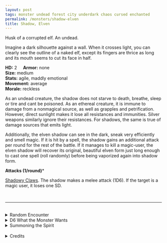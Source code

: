 ```yaml
---
layout: post
tags: monster undead forest city underdark chaos cursed enchanted
permalink: /monsters/shadow-elven
title: Shadow, Elven
---
```


Husk of a corrupted elf. An undead.

Imagine a dark silhouette against a wall. When it crosses light, you can clearly see the outline of a naked elf, except its fingers are thrice as long and its mouth seems to cut its face in half.

**HD:** 2  &nbsp; &nbsp;  **Armor:** none <br>
**Size:** medium <br>
**Stats:** agile, maddly emotional <br>
**Movement:** average <br>
**Morale:** reckless <br>

As an undead creature, the shadow does not starve to death, breathe, sleep or tire and cant be poisoned. As an ethereal creature, it is immune to damage from a nonmagical source, as well as grapples and petrification. However, direct sunlight makes it lose all resistances and immunities. Silver weapons similarly ignore their resistances. For shadows, the same is true of damage sources that emits light.

Additionally, the elven shadow can see in the dark, sneak very efficiently and smell magic. If it is hit by a spell, the shadow gains an additional attack per round for the rest of the battle. If it manages to kill a magic-user, the elven shadow will recover its original, beautiful elven form just long enough to cast one spell (roll randomly) before being vaporized again into shadow form.

**Attacks (1/round)***

<ins>Shadowy Claws</ins>. The shadow makes a melee attack (1D6). If the target is a magic user, it loses one SD.

<br>

---

<br> 

<details markdown="1">
<summary>Random Encounter</summary>

1. **Monster:** 1D4 elven shadows.
1. **Lair:**  A demonic pleasure cult shrine surrounded by the soothy outlines of the elves that were vaporized there. Cleaning these silhouette frees the shade. <br>	&nbsp; OR <br>	**Omen:** The lights flicker.
1. **Spoor:** The mangled body of a magical creature or a magic user.
1. **Tracks:** Demonic pleasure cult graffitis.
1. **Trace:** A soot silhouette of a vaporized elf.
1. **Trace:** A demonic pleasure cult elven statue.
</details>

<details markdown="1">
<summary>D6 What the Monster Wants</summary>

1. To cast magic. Desperately
1. To inflict pain, as a relief for their own.
1. To be elven, beautiful and horny again.
1. For somebody to clean their vaporized silhouette. But not a magic user, they'll want to devour that instead.
1. For somebody to enact the last steps of the depraved ritual they were so close to accomplish.
1. To please a demon of lust. 

</details>

<details markdown="1">
<summary>Summoning the Spirit</summary>

If you know the spell [Occult Consultation](https://saltygoo.github.io/2020/11/13/occult-consultation/), you can alter it in such way for a minimum of 2 Spell Dices:

**Summon Elven Shadow** <br>
R: 50’

A demon of lust must owe you a favor to cast this spell, as elven shadows are by definition owned by them. The duration of the summon is permament and the shadow will attempt to hunt and kill all magic users it can, you included. If you know the location of its vaporized silhouette, you can bargain with the shadow: its freedom for the knowledge of a new spell.
</details>

<br>

<details markdown="1">
<summary>Credits</summary>
This version of the shadow are a creation of [Jacob Hurst, Evan Peterson, and Donnie Garcia](https://shop.swordfishislands.com/) found in [Hot Springs Island](https://shop.swordfishislands.com/the-dark-of-hot-springs-island/). The creatures are not statted in the book, so I made my own version. — SaltyGoo
</details>
